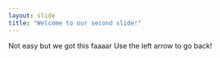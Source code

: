 ```yaml
---
layout: slide
title: "Welcome to our second slide!"
---
```

Not easy but we got this faaaar
Use the left arrow to go back!
